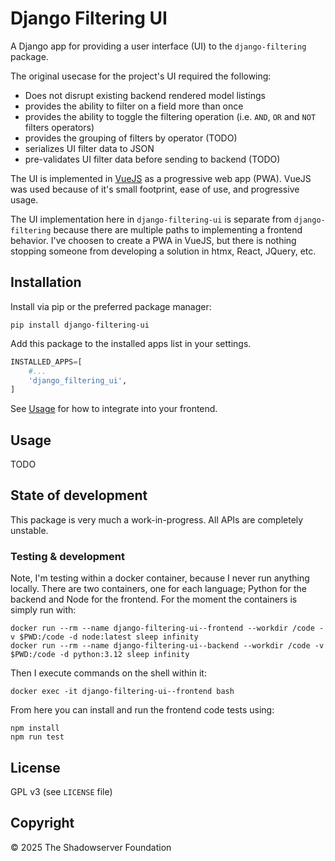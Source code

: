# Django Filtering UI

A Django app for providing a user interface (UI) to the `django-filtering` package.

The original usecase for the project's UI required the following:

- Does not disrupt existing backend rendered model listings
- provides the ability to filter on a field more than once
- provides the ability to toggle the filtering operation
  (i.e. `AND`, `OR` and `NOT` filters operators)
- provides the grouping of filters by operator (TODO)
- serializes UI filter data to JSON
- pre-validates UI filter data before sending to backend (TODO)

The UI is implemented in [VueJS](vuejs.org) as a progressive web app (PWA).
VueJS was used because of it's small footprint, ease of use, and progressive usage.

The UI implementation here in `django-filtering-ui` is separate from `django-filtering`
because there are multiple paths to implementing a frontend behavior.
I've choosen to create a PWA in VueJS,
but there is nothing stopping someone from developing a solution in htmx, React, JQuery, etc.

## Installation

Install via pip or the preferred package manager:

    pip install django-filtering-ui

Add this package to the installed apps list in your settings.
```py
INSTALLED_APPS=[
    #...
    'django_filtering_ui',
]
```

See [Usage](#usage) for how to integrate into your frontend.

## Usage

TODO

## State of development

This package is very much a work-in-progress. All APIs are completely unstable.

### Testing & development

Note, I'm testing within a docker container, because I never run anything locally.
There are two containers, one for each language; Python for the backend and Node for the frontend.
For the moment the containers is simply run with:

    docker run --rm --name django-filtering-ui--frontend --workdir /code -v $PWD:/code -d node:latest sleep infinity
    docker run --rm --name django-filtering-ui--backend --workdir /code -v $PWD:/code -d python:3.12 sleep infinity

Then I execute commands on the shell within it:

    docker exec -it django-filtering-ui--frontend bash

From here you can install and run the frontend code tests using:

    npm install
    npm run test

## License

GPL v3 (see `LICENSE` file)


## Copyright

© 2025 The Shadowserver Foundation
